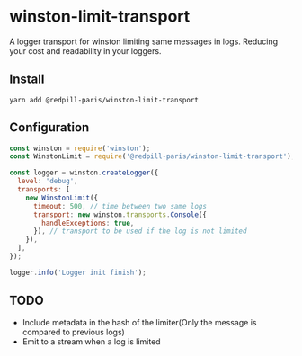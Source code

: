 # winston-limit-transport

A logger transport for winston limiting same messages in logs.
Reducing your cost and readability in your loggers.

## Install
```
yarn add @redpill-paris/winston-limit-transport
```

## Configuration

```javascript
const winston = require('winston');
const WinstonLimit = require('@redpill-paris/winston-limit-transport');

const logger = winston.createLogger({
  level: 'debug',
  transports: [
    new WinstonLimit({
      timeout: 500, // time between two same logs
      transport: new winston.transports.Console({
        handleExceptions: true,
      }), // transport to be used if the log is not limited
    }),
  ],
});

logger.info('Logger init finish');
```

## TODO

 - Include metadata in the hash of the limiter(Only the message is compared to previous logs)
 - Emit to a stream when a log is limited